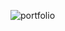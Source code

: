 ![portfolio](https://user-images.githubusercontent.com/23143200/204863092-330dbedd-c63f-490e-9726-1e17ff798e44.jpg)
